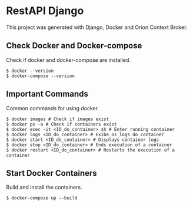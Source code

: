 # RestAPI Django

This project was generated with Django, Docker and Orion Context Broker.

## Check Docker and Docker-compose

Check if docker and docker-compose are installed.

```shell
$ docker --version
$ docker-compose --version
```

## Important Commands

Common commands for using docker.

```shell
$ docker images # Check if images exist
$ docker ps -a # Check if containers exist
$ docker exec -it <ID_do_container> sh # Enter running container
$ docker logs <ID_do_container> # Exibe os logs do container
$ docker start <ID_do_container> # Displays container logs
$ docker stop <ID_do_container> # Ends execution of a container
$ docker restart <ID_do_container> # Restarts the execution of a container
```

## Start Docker Containers

Build and install the containers.

```shell
$ docker-compose up --build
```